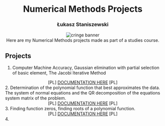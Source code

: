<h1 align="center">Numerical Methods Projects</h1>
<h3 align="center">Łukasz Staniszewski</h1>

<div align="center">
<img src="https://user-images.githubusercontent.com/59453698/178227372-a2ba653c-dc26-4c62-b1a1-62d0759408c2.png" alt="cringe banner">
</div>

<div align="center">
  Here are my Numerical Methods projects made as part of a studies course.
</div>

## Projects
1. Computer Machine Accuracy, Gaussian elimination with partial selection of basic element, The Jacobi Iterative Method
<div align="center"> [PL] <a href="https://github.com/lukasz-staniszewski/multimedia-projects/blob/main/signals/doc/doc.pdf">DOCUMENTATION HERE</a> [PL] </div>
2. Determination of the polynomial function that best approximates the data. The system of normal equations and the QR decomposition of the equations system matrix of the problem.
<div align="center"> [PL] <a href="https://github.com/lukasz-staniszewski/multimedia-projects/blob/main/signals/doc/doc.pdf">DOCUMENTATION HERE</a> [PL] </div>
3. Finding function zeros, finding roots of a polynomial function.
<div align="center"> [PL] <a href="https://github.com/lukasz-staniszewski/multimedia-projects/blob/main/signals/doc/doc.pdf">DOCUMENTATION HERE</a> [PL] </div>
4. 
